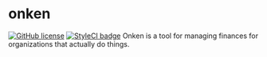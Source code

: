 # onken
[![GitHub license](https://img.shields.io/github/license/robojackets/onken.svg?style=flat-square)](https://raw.githubusercontent.com/robojackets/onken/master/LICENSE) [![StyleCI badge](https://styleci.io/repos/95968171/shield)](https://styleci.io/repos/95968171)
Onken is a tool for managing finances for organizations that actually do things.
